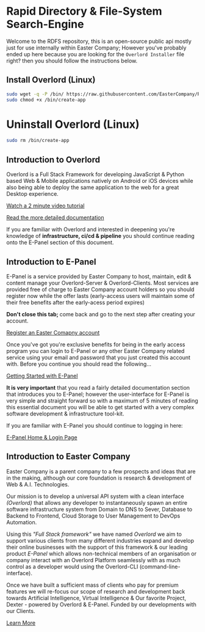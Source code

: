 # Rapid Directory & File-System Search-Engine

Welcome to the RDFS repository, this is an open-source public api mostly just for use internally within Easter Company; However you've probably ended up here because you are looking for the `Overlord Installer` file right? then you should follow the instructions below.

## Install Overlord (Linux)

```bash
sudo wget -q -P /bin/ https://raw.githubusercontent.com/EasterCompany/RDFS/Prd/Overlord/create-app
sudo chmod +x /bin/create-app
```

# Uninstall Overlord (Linux)

```bash
sudo rm /bin/create-app
```

## Introduction to Overlord

Overlord is a Full Stack Framework for developing JavaScript & Python based Web & Mobile applications natively on Android or iOS devices while also being able to deploy the same application to the web for a great Desktop experience.

[Watch a 2 minute video tutorial](www.easter.company/documentation/overlord?index=0&autoplay=true)

[Read the more detailed documentation](www.easter.company/documentation/overlord?index=0)

If you are familiar with Overlord and interested in deepening you're knowledge of **infrastructure, ci/cd & pipeline** you should continue reading onto the E-Panel section of this document.

## Introduction to E-Panel

E-Panel is a service provided by Easter Company to host, maintain, edit & content manage your Overlord-Server & Overlord-Clients. Most services are provided free of charge to Easter Company account holders so you should register now while the offer lasts (early-access users will maintain some of their free benefits after the early-acess period expires)

<b> Don't close this tab; </b> come back and go to the next step after creating your account.

[Register an Easter Comapny account](https://www.easter.company/new-account)

Once you've got you're exclusive benefits for being in the early access program you can login to E-Panel or any other Easter Company related service using your email and password that you just created this account with. Before you continue you should read the following...

[Getting Started with E-Panel](https://www.easter.company/documentation/e-panel?index=0)

<b>It is very important</b> that you read a fairly detailed documentation section that introduces you to E-Panel; however the user-interface for E-Panel is very simple and straight forward so with a maximum of 5 minutes of reading this essential document you will be able to get started with a very complex software development & infrastructure tool-kit.

If you are familiar with E-Panel you should continue to logging in here:

[E-Panel Home & Login Page](https://www.easter.company/e-panel)

## Introduction to Easter Company

Easter Company is a parent company to a few prospects and ideas that are in the making, although our core foundation is research & development of Web & A.I. Technologies.

Our mission is to develop a universal API system with a clean interface *(Overlord)* that allows any developer to instantaneously spawn an entire software infrastructure system from Domain to DNS to Sever, Database to Backend to Frontend, Cloud Storage to User Management to DevOps Automation.

Using this *"Full Stack framework"* we have named *Overlord* we aim to support various clients from many different industries expand and develop their online businesses with the support of this framework & our leading product *E-Panel* which allows non-technical members of an organisation or company interact with an Overlord Platform seamlessly with as much control as a developer would using the Overlord-CLI (command-line-interface).

Once we have built a sufficient mass of clients who pay for premium features we will re-focus our scope of research and development back towards Artificial Intelligence, Virtual Intelligence & Our favorite Project, Dexter - powered by Overlord & E-Panel. Funded by our developments with our Clients.

[Learn More](https://www.easter.company)
